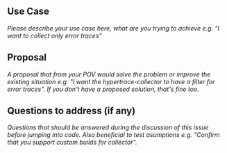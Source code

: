 <!--
Welcome to the Hypertrace repo!

- Please be respectful and considerate of others when commenting on issues.
- Please search for existing issues in order to make sure we don't have duplicate bugs/feature requests.
- If you have a question please ask it on our Slack chat https://join.slack.com/t/hypertrace/shared_invite/zt-hgjlblic-Tq2_N4sHJj4RMqx5nirS9w instead of creating an issue.
- Please provide as much information as possible so we all understand the issue.
-->

## Use Case
*Please describe your use case here, what are you trying to achieve e.g. "I want to collect only error traces"*

## Proposal
*A proposal that from your POV would solve the problem or improve the existing situation e.g. "I want the hypertrace-collector to have a filter for error traces". If you don't have a proposed solution, that's fine too.*

## Questions to address (if any)
*Questions that should be answered during the discussion of this issue before jumping into code. Also beneficial to test asumptions e.g. "Confirm that you support custom builds for collector".*
